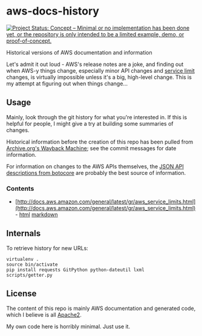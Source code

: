 # aws-docs-history

[![Project Status: Concept – Minimal or no implementation has been done yet, or the repository is only intended to be a limited example, demo, or proof-of-concept.](http://www.repostatus.org/badges/latest/concept.svg)](http://www.repostatus.org/#concept)

Historical versions of AWS documentation and information

Let's admit it out loud - AWS's release notes are a joke, and finding out when
AWS-y things change, especially minor API changes and [service limit](http://docs.aws.amazon.com/general/latest/gr/aws_service_limits.html)
changes, is virtually impossible unless it's a big, high-level change. This is
my attempt at figuring out when things change...

## Usage

Mainly, look through the git history for what you're interested in. If this is helpful
for people, I might give a try at building some summaries of changes.

Historical information before the creation of this repo has been pulled from
[Archive.org's Wayback Machine](https://archive.org/web/); see the commit messages
for date information.

For information on changes to the AWS APIs themselves, the
[JSON API descriptions from botocore](https://github.com/boto/botocore/tree/develop/botocore/data)
are probably the best source of information.

### Contents

* [http://docs.aws.amazon.com/general/latest/gr/aws_service_limits.html](http://docs.aws.amazon.com/general/latest/gr/aws_service_limits.html) - [html](docs.aws.amazon.com/general/aws_service_limits.html) [markdown](docs.aws.amazon.com/general/aws_service_limits.html.md)

## Internals

To retrieve history for new URLs:

```
virtualenv .
source bin/activate
pip install requests GitPython python-dateutil lxml
scripts/getter.py
```

## License

The content of this repo is mainly AWS documentation and generated code, which
I believe is all [Apache2](http://aws.amazon.com/apache2.0/).

My own code here is horribly minimal. Just use it.
